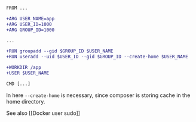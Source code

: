 ```diff
FROM ...

+ARG USER_NAME=app
+ARG USER_ID=1000
+ARG GROUP_ID=1000

...

+RUN groupadd --gid $GROUP_ID $USER_NAME
+RUN useradd --uid $USER_ID --gid $GROUP_ID --create-home $USER_NAME

+WORKDIR /app
+USER $USER_NAME

CMD [...]
```

In here  `--create-home` is necessary, since composer is storing cache in the home directory.

See also [[Docker user sudo]]
